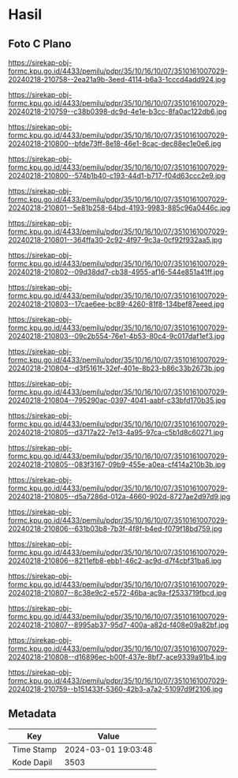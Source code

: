 # Hasil

## Foto C Plano

https://sirekap-obj-formc.kpu.go.id/4433/pemilu/pdpr/35/10/16/10/07/3510161007029-20240218-210758--2ea21a9b-3eed-4114-b6a3-1cccd4add924.jpg

https://sirekap-obj-formc.kpu.go.id/4433/pemilu/pdpr/35/10/16/10/07/3510161007029-20240218-210759--c38b0398-dc9d-4e1e-b3cc-8fa0ac122db6.jpg

https://sirekap-obj-formc.kpu.go.id/4433/pemilu/pdpr/35/10/16/10/07/3510161007029-20240218-210800--bfde73ff-8e18-46e1-8cac-dec88ec1e0e6.jpg

https://sirekap-obj-formc.kpu.go.id/4433/pemilu/pdpr/35/10/16/10/07/3510161007029-20240218-210800--574b1b40-c193-44d1-b717-f04d63ccc2e9.jpg

https://sirekap-obj-formc.kpu.go.id/4433/pemilu/pdpr/35/10/16/10/07/3510161007029-20240218-210801--5e81b258-64bd-4193-9983-885c96a0446c.jpg

https://sirekap-obj-formc.kpu.go.id/4433/pemilu/pdpr/35/10/16/10/07/3510161007029-20240218-210801--364ffa30-2c92-4f97-9c3a-0cf92f932aa5.jpg

https://sirekap-obj-formc.kpu.go.id/4433/pemilu/pdpr/35/10/16/10/07/3510161007029-20240218-210802--09d38dd7-cb38-4955-af16-544e851a41ff.jpg

https://sirekap-obj-formc.kpu.go.id/4433/pemilu/pdpr/35/10/16/10/07/3510161007029-20240218-210803--17cae6ee-bc89-4260-81f8-134bef87eeed.jpg

https://sirekap-obj-formc.kpu.go.id/4433/pemilu/pdpr/35/10/16/10/07/3510161007029-20240218-210803--09c2b554-76e1-4b53-80c4-9c017daf1ef3.jpg

https://sirekap-obj-formc.kpu.go.id/4433/pemilu/pdpr/35/10/16/10/07/3510161007029-20240218-210804--d3f5161f-32ef-401e-8b23-b86c33b2673b.jpg

https://sirekap-obj-formc.kpu.go.id/4433/pemilu/pdpr/35/10/16/10/07/3510161007029-20240218-210804--795290ac-0397-4041-aabf-c33bfd170b35.jpg

https://sirekap-obj-formc.kpu.go.id/4433/pemilu/pdpr/35/10/16/10/07/3510161007029-20240218-210805--d3717a22-7e13-4a95-97ca-c5b1d8c60271.jpg

https://sirekap-obj-formc.kpu.go.id/4433/pemilu/pdpr/35/10/16/10/07/3510161007029-20240218-210805--083f3167-09b9-455e-a0ea-cf414a210b3b.jpg

https://sirekap-obj-formc.kpu.go.id/4433/pemilu/pdpr/35/10/16/10/07/3510161007029-20240218-210805--d5a7286d-012a-4660-902d-8727ae2d97d9.jpg

https://sirekap-obj-formc.kpu.go.id/4433/pemilu/pdpr/35/10/16/10/07/3510161007029-20240218-210806--631b03b8-7b3f-4f8f-b4ed-f079f18bd759.jpg

https://sirekap-obj-formc.kpu.go.id/4433/pemilu/pdpr/35/10/16/10/07/3510161007029-20240218-210806--8211efb8-ebb1-46c2-ac9d-d7f4cbf31ba6.jpg

https://sirekap-obj-formc.kpu.go.id/4433/pemilu/pdpr/35/10/16/10/07/3510161007029-20240218-210807--8c38e9c2-e572-46ba-ac9a-f2533719fbcd.jpg

https://sirekap-obj-formc.kpu.go.id/4433/pemilu/pdpr/35/10/16/10/07/3510161007029-20240218-210807--8995ab37-95d7-400a-a82d-f408e09a82bf.jpg

https://sirekap-obj-formc.kpu.go.id/4433/pemilu/pdpr/35/10/16/10/07/3510161007029-20240218-210808--d16896ec-b00f-437e-8bf7-ace9339a91b4.jpg

https://sirekap-obj-formc.kpu.go.id/4433/pemilu/pdpr/35/10/16/10/07/3510161007029-20240218-210759--b151433f-5360-42b3-a7a2-51097d9f2106.jpg


## Metadata

| Key        | Value               |
| ---------- | ------------------- |
| Time Stamp | 2024-03-01 19:03:48 |
| Kode Dapil | 3503                |



